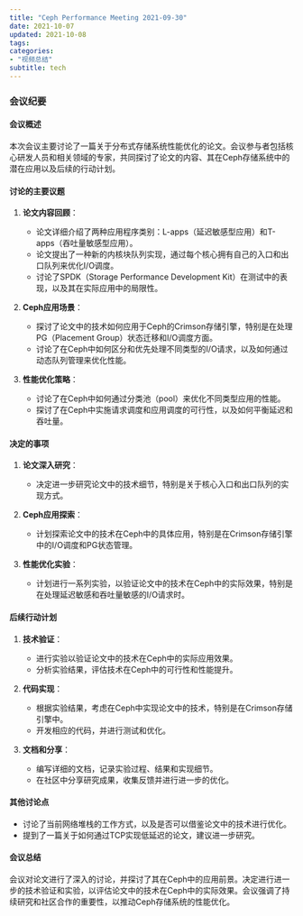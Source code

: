 ```yaml
---
title: "Ceph Performance Meeting 2021-09-30"
date: 2021-10-07
updated: 2021-10-08
tags:
categories:
- "视频总结"
subtitle: tech
---
```



### 会议纪要

#### 会议概述
本次会议主要讨论了一篇关于分布式存储系统性能优化的论文。会议参与者包括核心研发人员和相关领域的专家，共同探讨了论文的内容、其在Ceph存储系统中的潜在应用以及后续的行动计划。

#### 讨论的主要议题
1. **论文内容回顾**：
   - 论文详细介绍了两种应用程序类别：L-apps（延迟敏感型应用）和T-apps（吞吐量敏感型应用）。
   - 论文提出了一种新的内核块队列实现，通过每个核心拥有自己的入口和出口队列来优化I/O调度。
   - 讨论了SPDK（Storage Performance Development Kit）在测试中的表现，以及其在实际应用中的局限性。

2. **Ceph应用场景**：
   - 探讨了论文中的技术如何应用于Ceph的Crimson存储引擎，特别是在处理PG（Placement Group）状态迁移和I/O调度方面。
   - 讨论了在Ceph中如何区分和优先处理不同类型的I/O请求，以及如何通过动态队列管理来优化性能。

3. **性能优化策略**：
   - 讨论了在Ceph中如何通过分类池（pool）来优化不同类型应用的性能。
   - 探讨了在Ceph中实施请求调度和应用调度的可行性，以及如何平衡延迟和吞吐量。

#### 决定的事项
1. **论文深入研究**：
   - 决定进一步研究论文中的技术细节，特别是关于核心入口和出口队列的实现方式。

2. **Ceph应用探索**：
   - 计划探索论文中的技术在Ceph中的具体应用，特别是在Crimson存储引擎中的I/O调度和PG状态管理。

3. **性能优化实验**：
   - 计划进行一系列实验，以验证论文中的技术在Ceph中的实际效果，特别是在处理延迟敏感和吞吐量敏感的I/O请求时。

#### 后续行动计划
1. **技术验证**：
   - 进行实验以验证论文中的技术在Ceph中的实际应用效果。
   - 分析实验结果，评估技术在Ceph中的可行性和性能提升。

2. **代码实现**：
   - 根据实验结果，考虑在Ceph中实现论文中的技术，特别是在Crimson存储引擎中。
   - 开发相应的代码，并进行测试和优化。

3. **文档和分享**：
   - 编写详细的文档，记录实验过程、结果和实现细节。
   - 在社区中分享研究成果，收集反馈并进行进一步的优化。

#### 其他讨论点
- 讨论了当前网络堆栈的工作方式，以及是否可以借鉴论文中的技术进行优化。
- 提到了一篇关于如何通过TCP实现低延迟的论文，建议进一步研究。

#### 会议总结
会议对论文进行了深入的讨论，并探讨了其在Ceph中的应用前景。决定进行进一步的技术验证和实验，以评估论文中的技术在Ceph中的实际效果。会议强调了持续研究和社区合作的重要性，以推动Ceph存储系统的性能优化。